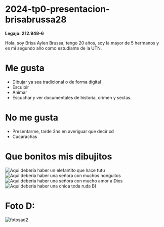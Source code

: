 # 2024-tp0-presentacion-brisabrussa28

**Legajo: 212.948-6**

Hola, soy Brisa Aylen Brussa, tengo 20 años, soy la mayor de 5 hermanos y es mi segundo año como estudiante de la UTN.

**Me gusta**
===
+ Dibujar ya sea tradicional o de forma digital
+ Esculpir
+ Animar 
+ Escuchar y ver documentales de historia, crimen y sectas.

**No me gusta**
===
+ Presentarme, tarde 3hs en averiguar que decir xd
+ Cucarachas

**Que bonitos mis dibujitos**
===
![Aqui debería haber un elefantito que hace tutu](https://github.com/pdepjm/2024-tp0-presentacion-brisabrussa28/assets/164513210/26295b10-bc55-439e-a965-961d36268be1 "Payasin tutu")
![Aqui deberia haber una señora con muchos honguitos](https://github.com/pdepjm/2024-tp0-presentacion-brisabrussa28/assets/164513210/c703139a-aee2-4ff5-86ce-9a68eac092ea "Cuando te gustó TLoU") 
![Aqui deberia haber una señora con mucho amor a Dios](https://github.com/pdepjm/2024-tp0-presentacion-brisabrussa28/assets/164513210/0b501baa-1251-45ea-a63b-a6a3f2328025 "Yo cuando mi código funciona")
![Aquí deberia haber una chica toda ruda B)](https://github.com/pdepjm/2024-tp0-presentacion-brisabrussa28/assets/164513210/90a42d31-e9e8-44f1-b4c6-30f9d081c306 "La que no fia")

**Foto D:**
===
![fotosad2](https://github.com/pdepjm/2024-tp0-presentacion-brisabrussa28/assets/164513210/253ce272-1020-444f-8989-3185922e9fcd "Prefiero que me den cadena perpetua a sacarme una foto, por favor ayuda estoy sufriendo, llamen al 911")

